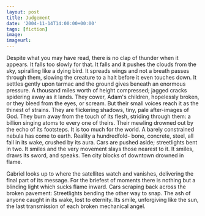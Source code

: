 ```yaml
---
layout: post
title: Judgement
date: '2004-11-14T14:00:00+00:00'
tags: [fiction]
image:
imageurl:
---
```


Despite what you may have read, there is no clap of thunder when it appears. It falls too slowly for that. It falls and it pushes the clouds from the sky, spiralling like a dying bird. It spreads wings and not a breath passes through them, slowing the creature to a halt before it even touches down. It settles gently upon tarmac and the ground gives beneath an enormous pressure. A thousand miles worth of height compressed; jagged cracks spidering away as it lands. They cower, Adam's children, hopelessly broken, or they bleed from the eyes, or scream. But their small voices reach it as the thinest of strains. They are flickering shadows, tiny, pale after-images of God. They burn away from the touch of its flesh, striding through them: a billion singing atoms to every one of theirs. Their mewling drowned out by the echo of its footsteps. It is too much for the world. A barely constrained nebula has come to earth. Reality a hundredfold- bone, concrete, steel, all fall in its wake, crushed by its aura. Cars are pushed aside; streetlights bent in two. It smiles and the very movement slays those nearest to it. It smiles, draws its sword, and speaks. Ten city blocks of downtown drowned in flame.
<!--more-->
Gabriel looks up to where the satellites watch and vanishes, delivering the final part of its message. For the briefest of moments there is nothing but a blinding light which sucks flame inward. Cars scraping back across the broken pavement: Streetlights bending the other way to snap. The ash of anyone caught in its wake, lost to eternity. Its smile, unforgiving like the sun, the last transmission of each broken mechanical angel.
